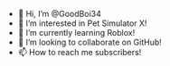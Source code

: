 - 👋 Hi, I’m @GoodBoi34
- 👀 I’m interested in Pet Simulator X!
- 🌱 I’m currently learning Roblox!
- 💞️ I’m looking to collaborate on GitHub!
- 📫 How to reach me subscribers!

<!---
GoodBoi34/GoodBoi34 is a ✨ special ✨ repository because its `README.md` (this file) appears on your GitHub profile.
You can click the Preview link to take a look at your changes.
--->
